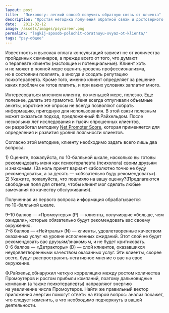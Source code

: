 ```yaml
---
layout: post
title:  "Психологу: легкий способ получить обратную связь от клиента"
description: "Простая методика получения обратной связи и достоверного определения уровня лояльности клиентов психолога"
date:   2011-02-12			 
image: /assets/images/psycareer.png
permalink: "legkij-sposob-poluchit-obratnuyu-svyaz-ot-klienta/"
tags: "psy-общее"
---
```


<p>Известность и&nbsp;высокая оплата консультаций зависит не&nbsp;от&nbsp;количества пройденных семинаров, а&nbsp;прежде всего от&nbsp;того, что думают о&nbsp;терапевте клиенты (настоящие и&nbsp;потенциальные). Клиент хоть и&nbsp;не&nbsp;может в&nbsp;полной мере оценить уровень профессионализма, но&nbsp;в&nbsp;состоянии повлиять, а&nbsp;иногда и&nbsp;создать репутацию психотерапевта. Кроме того, именно клиент определяет за&nbsp;решение каких проблем он&nbsp;готов платить, и&nbsp;при каких условиях заплатит много.</p>
<p>Интересоваться мнением клиента, по&nbsp;меньшей мере, полезно. Еще полезнее, делать это грамотно. Меня всегда отпугивали объемные анкеты, короткие&nbsp;же опросы не&nbsp;всегда позволяют собрать информацию, пригодную для использования. В&nbsp;этой связи полезным может оказаться подход, предложенный Ф.Райхельдом. После нескольких лет исследования и&nbsp;тысяч опрошенных клиентов, он&nbsp;разработал методику <a href="http://www.bartoshevich.by/instrukcii/feedback/" target="_blank">Net Promoter Score</a>, которая применяется для определения и&nbsp;развития уровня лояльности клиентов.</p>
<p>Согласно этой методике, клиенту необходимо задать всего лишь два вопроса.</p>
<p>1) Оцените, пожалуйста, по&nbsp;<nobr>10-балльной</nobr> шкале, насколько вы&nbsp;готовы рекомендовать меня как психотерапевта (психолога) своим друзьям и&nbsp;знакомым. (За&nbsp;ноль принят вариант «абсолютно точно не&nbsp;буду рекомендовать», а&nbsp;за&nbsp;десять&nbsp;— «обязательно буду рекомендовать»).<br/>
 2) Укажите, пожалуйста, что повлияло на&nbsp;вашу оценку?(Предлагаются свободные поля для ответа, чтобы клиент мог сделать любые замечания по&nbsp;качеству обслуживания). 
</p>
<p>Полученная из&nbsp;первого вопроса информация обрабатывается по&nbsp;<nobr>10-балльной</nobr> шкале.</p>
<p><nobr>9–10</nobr> баллов&nbsp;— «Промоутеры» (P)&nbsp;— клиенты, получившие «больше, чем ожидали», которые обязательно будут рекомендовать вас своему окружению.<br/>
	<nobr>7–8</nobr> баллов&nbsp;— «Нейтралы» (N)&nbsp;— клиенты, удовлетворенные качеством оказанных услуг на&nbsp;уровне исполненных ожиданий. Этот слой не&nbsp;будет рекомендовать вас друзьям/знакомым, и&nbsp;не&nbsp;будет критиковать.<br/>
	<nobr>0–6</nobr> баллов&nbsp;— «Детракторы» (D)&nbsp;— слой клиентов, оказавшихся неудовлетворенными качеством оказанных услуг. Эти клиенты, скорее всего, будут распространять негативное мнение о&nbsp;вас на&nbsp;свое окружение. 
</p>
<p>Ф.Райхельд обнаружил четкую корреляцию между ростом количества Промоутеров и&nbsp;ростом прибыли компаний, поэтому дальновидные компании (а&nbsp;также психотерапевты) направляют энергию на&nbsp;увеличение числа Промоутеров. Найти&nbsp;же правильный вектор приложения энергии помогут ответы на&nbsp;второй вопрос: анализ покажет, что следует изменить, а&nbsp;что необходимо подчеркнуть в&nbsp;вашей деятельности.</p>